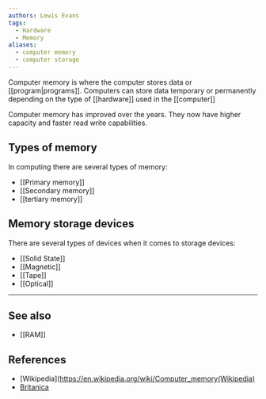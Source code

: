 ```yaml
---
authors: Lewis Evans
tags:
  - Hardware
  - Memory
aliases:
  - computer memory
  - computer storage
---
```

Computer memory is where the computer stores data or [[program|programs]]. Computers can store data temporary or permanently depending on the type of [[hardware]] used in the [[computer]]

Computer memory has improved over the years. They now have higher capacity and faster read write capabilities. 

## Types of memory
In computing there are several types of memory:
- [[Primary memory]]
- [[Secondary memory]]
- [[tertiary memory]]

## Memory storage devices
There are several types of devices when it comes to storage devices:
- [[Solid State]]
- [[Magnetic]]
- [[Tape]]
- [[Optical]]

___
## See also
- [[RAM]]
## References
- [Wikipedia](https://en.wikipedia.org/wiki/Computer_memory(Wikipedia)
- [Britanica](https://www.britannica.com/technology/computer-memory)